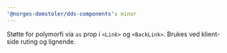 ```yaml
---
'@norges-domstoler/dds-components': minor
---
```


Støtte for polymorfi via `as` prop i `<Link>` og `<BackLink>`. Brukes ved klient-side ruting og lignende.
